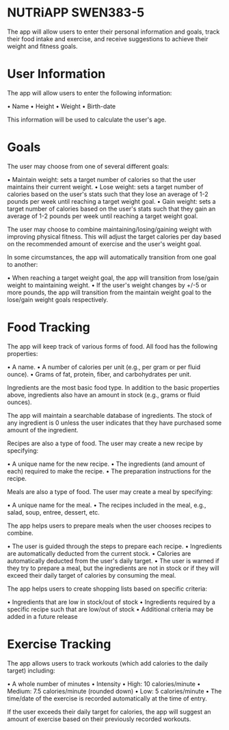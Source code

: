 # NUTRiAPP SWEN383-5

The app will allow users to enter their personal information and goals, track their food intake and exercise, and receive suggestions to achieve their weight and fitness goals.

# User Information
The app will allow users to enter the following information:

• Name
• Height
• Weight
• Birth-date

This information will be used to calculate the user's age.

# Goals
The user may choose from one of several different goals:

• Maintain weight: sets a target number of calories so that the user maintains their current weight.
• Lose weight: sets a target number of calories based on the user's stats such that they lose an average of 1-2 pounds per week until reaching a target weight goal.
• Gain weight: sets a target number of calories based on the user's stats such that they gain an average of 1-2 pounds per week until reaching a target weight goal.

The user may choose to combine maintaining/losing/gaining weight with improving physical fitness. This will adjust the target calories per day based on the recommended amount of exercise and the user's weight goal.

In some circumstances, the app will automatically transition from one goal to another:

• When reaching a target weight goal, the app will transition from lose/gain weight to maintaining weight.
• If the user's weight changes by +/-5 or more pounds, the app will transition from the maintain weight goal to the lose/gain weight goals respectively.

# Food Tracking

The app will keep track of various forms of food. All food has the following properties:

• A name.
• A number of calories per unit (e.g., per gram or per fluid ounce).
• Grams of fat, protein, fiber, and carbohydrates per unit.

Ingredients are the most basic food type. In addition to the basic properties above, ingredients also have an amount in stock (e.g., grams or fluid ounces).

The app will maintain a searchable database of ingredients. The stock of any ingredient is 0 unless the user indicates that they have purchased some amount of the ingredient.

Recipes are also a type of food. The user may create a new recipe by specifying:

• A unique name for the new recipe.
• The ingredients (and amount of each) required to make the recipe.
• The preparation instructions for the recipe.

Meals are also a type of food. The user may create a meal by specifying:

• A unique name for the meal.
• The recipes included in the meal, e.g., salad, soup, entree, dessert, etc.

The app helps users to prepare meals when the user chooses recipes to combine.

• The user is guided through the steps to prepare each recipe.
• Ingredients are automatically deducted from the current stock.
• Calories are automatically deducted from the user's daily target.
• The user is warned if they try to prepare a meal, but the ingredients are not in stock or if they will exceed their daily target of calories by consuming the meal.

The app helps users to create shopping lists based on specific criteria:

• Ingredients that are low in stock/out of stock
• Ingredients required by a specific recipe such that are low/out of stock
• Additional criteria may be added in a future release

# Exercise Tracking

The app allows users to track workouts (which add calories to the daily target) including:

• A whole number of minutes
• Intensity
    • High: 10 calories/minute
    • Medium: 7.5 calories/minute (rounded down)
    • Low: 5 calories/minute
• The time/date of the exercise is recorded automatically at the time of entry.

If the user exceeds their daily target for calories, the app will suggest an amount of exercise based on their previously recorded workouts.
